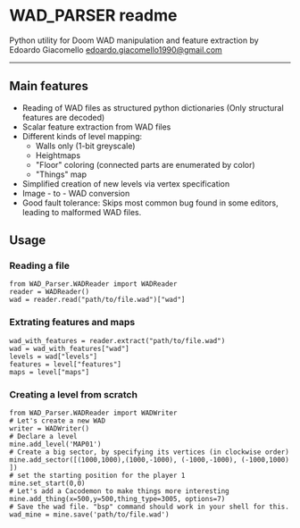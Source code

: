 **WAD_PARSER readme**
=======
Python utility for Doom WAD manipulation and feature extraction by Edoardo Giacomello <edoardo.giacomello1990@gmail.com>
***

Main features
 -----------
* Reading of WAD files as structured python dictionaries (Only structural features are decoded)
* Scalar feature extraction from WAD files
* Different kinds of level mapping:
    * Walls only (1-bit greyscale)
    * Heightmaps
    * "Floor" coloring (connected parts are enumerated by color)
    * "Things" map
* Simplified creation of new levels via vertex specification
* Image - to - WAD conversion
* Good fault tolerance: Skips most common bug found in some editors, leading to malformed WAD files. 

Usage
 -----------

### Reading a file
```
from WAD_Parser.WADReader import WADReader   
reader = WADReader()
wad = reader.read("path/to/file.wad")["wad"]
```

### Extrating features and maps
```
wad_with_features = reader.extract("path/to/file.wad")
wad = wad_with_features["wad"]
levels = wad["levels"]
features = level["features"]
maps = level["maps"]
```
### Creating a level from scratch
```
from WAD_Parser.WADReader import WADWriter 
# Let's create a new WAD
writer = WADWriter()
# Declare a level
mine.add_level('MAP01')
# Create a big sector, by specifying its vertices (in clockwise order)
mine.add_sector([(1000,1000),(1000,-1000), (-1000,-1000), (-1000,1000) ])
# set the starting position for the player 1
mine.set_start(0,0)
# Let's add a Cacodemon to make things more interesting
mine.add_thing(x=500,y=500,thing_type=3005, options=7) 
# Save the wad file. "bsp" command should work in your shell for this.
wad_mine = mine.save('path/to/file.wad')
```

